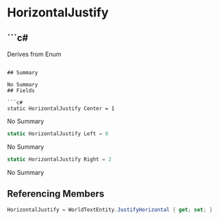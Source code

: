 # HorizontalJustify

## ```c#
Derives from Enum
```

## Summary

No Summary
## Fields

```c#
static HorizontalJustify Center = 1
```
No Summary
```c#
static HorizontalJustify Left = 0
```
No Summary
```c#
static HorizontalJustify Right = 2
```
No Summary
## Referencing Members

```c#
HorizontalJustify = WorldTextEntity.JustifyHorizontal { get; set; } 
```
